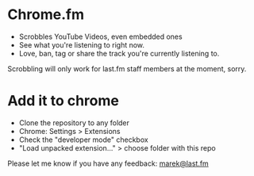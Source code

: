 Chrome.fm
=========

* Scrobbles YouTube Videos, even embedded ones
* See what you're listening to right now.
* Love, ban, tag or share the track you're currently listening to.

Scrobbling will only work for last.fm staff members at the moment, sorry.

Add it to chrome
================

* Clone the repository to any folder 
* Chrome: Settings > Extensions
* Check the "developer mode" checkbox
* "Load unpacked extension..." > choose folder with this repo

Please let me know if you have any feedback: marek@last.fm